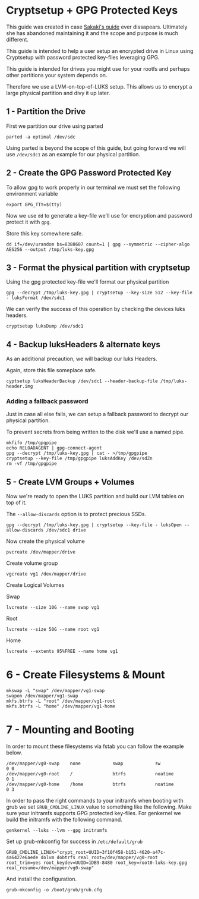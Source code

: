 # Cryptsetup + GPG Protected Keys

This guide was created in case [Sakaki's guide](https://wiki.gentoo.org/wiki/User:Sakaki/Sakaki%27s_EFI_Install_Guide) ever dissapears. Ultimately she has abandoned maintaining it and the scope and purpose is much different.

This guide is intended to help a user setup an encrypted drive in Linux using Cryptsetup with password protected key-files leveraging GPG.

This guide is intended for drives you might use for your rootfs and perhaps other partitions your system depends on. 

Therefore we use a LVM-on-top-of-LUKS setup. This allows us to encrypt a large physical partition and divy it up later.


## 1 - Partition the Drive

First we partition our drive using parted

```
parted -a optimal /dev/sdc
```

Using parted is beyond the scope of this guide, but going forward we will use `/dev/sdc1` as an example for our physical partition.

## 2 - Create the GPG Password Protected Key

To allow gpg to work properly in our terminal we must set the following environment variable

```
export GPG_TTY=$(tty)
```

Now we use `dd` to generate a key-file we'll use for encryption and password protect it with `gpg`.

Store this key somewhere safe.

```
dd if=/dev/urandom bs=8388607 count=1 | gpg --symmetric --cipher-algo AES256 --output /tmp/luks-key.gpg
```

## 3 - Format the physical partition with cryptsetup

Using the gpg protected key-file we'll format our physical partition

```
gpg --decrypt /tmp/luks-key.gpg | cryptsetup --key-size 512 --key-file - luksFormat /dev/sdc1
```

We can verify the success of this operation by checking the devices luks headers. 

```
cryptsetup luksDump /dev/sdc1
```

## 4 - Backup luksHeaders & alternate keys

As an additional precaution, we will backup our luks Headers.

Again, store this file someplace safe.

```
cyptsetup luksHeaderBackup /dev/sdc1 --header-backup-file /tmp/luks-header.img
```

### Adding a fallback password

Just in case all else fails, we can setup a fallback password to decrypt our physical partition.

To prevent secrets from being written to the disk we'll use a named pipe.

```
mkfifo /tmp/gpgpipe
echo RELOADAGENT | gpg-connect-agent
gpg --decrypt /tmp/luks-key.gpg | cat - >/tmp/gpgpipe
cryptsetup --key-file /tmp/gpgpipe luksAddKey /dev/sdZn
rm -vf /tmp/gpgpipe
```

## 5 - Create LVM Groups + Volumes

Now we're ready to open the LUKS partition and build our LVM tables on top of it.

The `--allow-discards` option is to protect precious SSDs.

```
gpg --decrypt /tmp/luks-key.gpg | cryptsetup --key-file - luksOpen --allow-discards /dev/sdc1 drive
```

Now create the physical volume

```
pvcreate /dev/mapper/drive
```

Create volume group

```
vgcreate vg1 /dev/mapper/drive
```

Create Logical Volumes

Swap

```
lvcreate --size 10G --name swap vg1
```

Root

```
lvcreate --size 50G --name root vg1
```

Home

```
lvcreate --extents 95%FREE --name home vg1
```

# 6 - Create Filesystems & Mount

```
mkswap -L "swap" /dev/mapper/vg1-swap
swapon /dev/mapper/vg1-swap
mkfs.btrfs -L "root" /dev/mapper/vg1-root
mkfs.btrfs -L "home" /dev/mapper/vg1-home
```

# 7 - Mounting and Booting

In order to mount these filesystems via fstab you can follow the example below.

```
/dev/mapper/vg0-swap    none            swap            sw              0 0
/dev/mapper/vg0-root    /               btrfs           noatime         0 1
/dev/mapper/vg0-home    /home           btrfs           noatime         0 3
```

In order to pass the right commands to your initramfs when booting with grub we set `GRUB_CMDLINE_LINUX` value to something like the following. Make sure your initramfs supports GPG protected key-files. For genkernel we build the initramfs with the following command.

```
genkernel --luks --lvm --gpg initramfs
```

Set up grub-mkconfig for success in `/etc/default/grub`

```
GRUB_CMDLINE_LINUX="crypt_root=UUID=3f10f458-b151-4620-a47c-4a6427e6aede dolvm dobtrfs real_root=/dev/mapper/vg0-root root_trim=yes root_keydev=UUID=1DB9-8480 root_key=root0-luks-key.gpg real_resume=/dev/mapper/vg0-swap"
```

And install the configuration.

```
grub-mkconfig -o /boot/grub/grub.cfg
```

